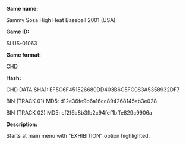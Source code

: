 **Game name:**

Sammy Sosa High Heat Baseball 2001 (USA)

**Game ID:**

SLUS-01063

**Game format:**

CHD

**Hash:**

CHD DATA SHA1: EF5C6F451526680DD403B6C5FC083A5358932DF7

BIN (TRACK 01) MD5: d12e36fe9b6a16cc894268145ab3e028

BIN (TRACK 02) MD5: cf2f6a8b3fb2c94fef1bffe829c9906a

**Description:**

Starts at main menu with "EXHIBITION" option highlighted.